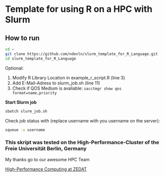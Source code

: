 # Template for using R on a HPC with Slurm

## How to run

```bash
cd ~
git clone https://github.com/ndevln/slurm_template_for_R_Language.git
cd slurm_template_for_R_Language
```

Optional:
1. Modify R Library Location in example_r_script.R (line 3)
2. Add E-Mail-Adress to slurm_job.sh (line 11)
3. Check if QOS Medium is avaliable: `sacctmgr show qos format=name,priority`

**Start Slurm job**
```bash
sbatch slurm_job.sh
```

Check job status with (replace username with you username on the server):
```bash
squeue -u username
```

### This skript was tested on the High-Performance-Cluster of the Freie Universität Berlin, Germany
My thanks go to our awesome HPC Team

[High-Performance Computing at ZEDAT](https://www.fu-berlin.de/en/sites/high-performance-computing/index.html)